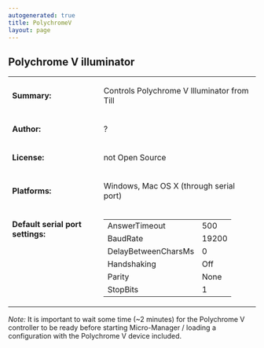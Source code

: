 ```yaml
---
autogenerated: true
title: PolychromeV
layout: page
---
```


## Polychrome V illuminator

<table cellspacing=3>

<tr>

<td markdown="1">

**Summary:**

</td>

<td markdown="1" valign="top">

Controls Polychrome V Illuminator from Till

</td>

</tr>

<tr>

<td markdown="1">

**Author:**

</td>

<td markdown="1">

?

</td>

</tr>

<tr>

<td markdown="1">

**License:**

</td>

<td markdown="1">

not Open Source

</td>

</tr>

<tr>

<td markdown="1">

**Platforms:**

</td>

<td markdown="1">

Windows, Mac OS X (through serial port)

</td>

</tr>

<tr>

<td markdown="1" valign=top>

**Default serial port settings:**

</td>

<td markdown="1" valign=top>

|                     |       |
| ------------------- | ----- |
| AnswerTimeout       | 500   |
| BaudRate            | 19200 |
| DelayBetweenCharsMs | 0     |
| Handshaking         | Off   |
| Parity              | None  |
| StopBits            | 1     |

</td>

</tr>

</table>

*Note:* It is important to wait some time (\~2 minutes) for the
Polychrome V controller to be ready before starting Micro-Manager /
loading a configuration with the Polychrome V device included.

